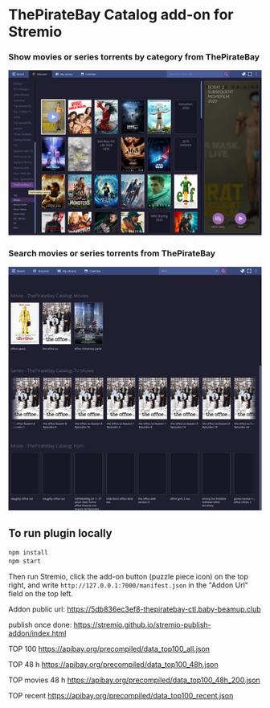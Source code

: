 # ThePirateBay Catalog add-on for Stremio

### Show movies or series torrents by category from ThePirateBay

![showTorrents](screenshots/thepiratebay-catalog.png)


### Search movies or series torrents from ThePirateBay

![showTorrents](screenshots/search.png)


## To run plugin locally

```bash
npm install
npm start
```

Then run Stremio, click the add-on button (puzzle piece icon) on the top right, and write `http://127.0.0.1:7000/manifest.json` in the "Addon Url" field on the top left.

Addon public url: https://5db836ec3ef8-thepiratebay-ctl.baby-beamup.club

publish once done: https://stremio.github.io/stremio-publish-addon/index.html


TOP 100 https://apibay.org/precompiled/data_top100_all.json

TOP 48 h https://apibay.org/precompiled/data_top100_48h.json

TOP movies 48 h https://apibay.org/precompiled/data_top100_48h_200.json

TOP recent https://apibay.org/precompiled/data_top100_recent.json